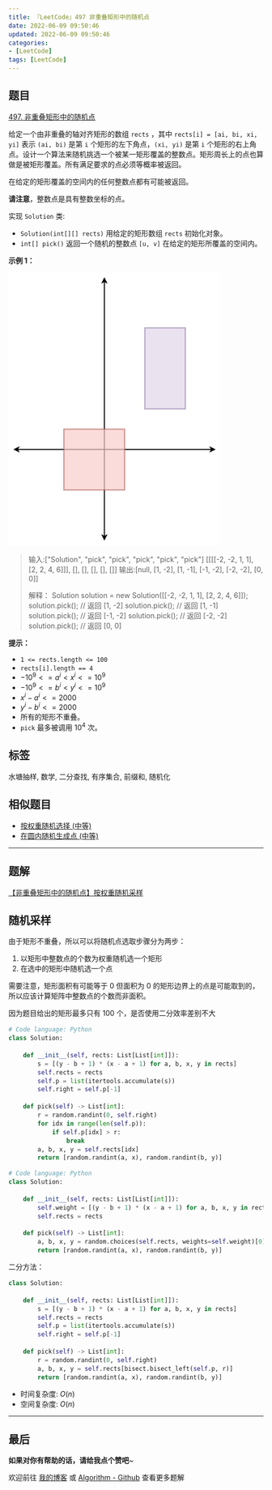 ```yaml
---
title: 『LeetCode』497 非重叠矩形中的随机点
date: 2022-06-09 09:50:46
updated: 2022-06-09 09:50:46
categories:
- [LeetCode]
tags: [LeetCode]
---
```

## 题目

[497. 非重叠矩形中的随机点](https://leetcode.cn/problems/random-point-in-non-overlapping-rectangles/)

<!--more-->

给定一个由非重叠的轴对齐矩形的数组 `rects` ，其中 `rects[i] = [ai, bi, xi, yi]` 表示 `(ai, bi)` 是第 `i` 个矩形的左下角点，`(xi, yi)` 是第 `i` 个矩形的右上角点。设计一个算法来随机挑选一个被某一矩形覆盖的整数点。矩形周长上的点也算做是被矩形覆盖。所有满足要求的点必须等概率被返回。

在给定的矩形覆盖的空间内的任何整数点都有可能被返回。

**请注意**，整数点是具有整数坐标的点。

实现 `Solution` 类:

- `Solution(int[][] rects)` 用给定的矩形数组 `rects` 初始化对象。
- `int[] pick()` 返回一个随机的整数点 `[u, v]` 在给定的矩形所覆盖的空间内。

**示例 1：**

![示例图](497_非重叠矩形中的随机点(中等)/20220609121143.png)  

> 输入:["Solution", "pick", "pick", "pick", "pick", "pick"]
> [[[[-2, -2, 1, 1], [2, 2, 4, 6]]], [], [], [], [], []]
> 输出:[null, [1, -2], [1, -1], [-1, -2], [-2, -2], [0, 0]]
>
> 解释：
> Solution solution = new Solution([[-2, -2, 1, 1], [2, 2, 4, 6]]);
> solution.pick(); // 返回 [1, -2]
> solution.pick(); // 返回 [1, -1]
> solution.pick(); // 返回 [-1, -2]
> solution.pick(); // 返回 [-2, -2]
> solution.pick(); // 返回 [0, 0]

**提示：**

- `1 <= rects.length <= 100`
- `rects[i].length == 4`
- $-10^{9} <= a^{i} < x^{i} <= 10^{9}$
- $-10^{9} <= b^{i} < y^{i} <= 10^{9}$
- $x^{i} - a^{i} <= 2000$
- $y^{i} - b^{i} <= 2000$
- 所有的矩形不重叠。
- `pick` 最多被调用 $10^{4}$ 次。

## 标签

水塘抽样, 数学, 二分查找, 有序集合, 前缀和, 随机化

## 相似题目

- [按权重随机选择 (中等)](https://leetcode.cn/problems/random-pick-with-weight/)
- [在圆内随机生成点 (中等)](https://leetcode.cn/problems/generate-random-point-in-a-circle/)

---

## 题解

[【非重叠矩形中的随机点】按权重随机采样](https://leetcode.cn/problems/random-point-in-non-overlapping-rectangles/solution/-by-meteordream-pogh/)

## 随机采样

由于矩形不重叠，所以可以将随机点选取步骤分为两步：

1. 以矩形中整数点的个数为权重随机选一个矩形
2. 在选中的矩形中随机选一个点

需要注意，矩形面积有可能等于 0 但面积为 0 的矩形边界上的点是可能取到的，所以应该计算矩阵中整数点的个数而非面积。

因为题目给出的矩形最多只有 100 个，是否使用二分效率差别不大

```Python
# Code language: Python
class Solution:

    def __init__(self, rects: List[List[int]]):
        s = [(y - b + 1) * (x - a + 1) for a, b, x, y in rects]
        self.rects = rects
        self.p = list(itertools.accumulate(s))
        self.right = self.p[-1]

    def pick(self) -> List[int]:
        r = random.randint(0, self.right)
        for idx in range(len(self.p)):
            if self.p[idx] > r:
                break
        a, b, x, y = self.rects[idx]
        return [random.randint(a, x), random.randint(b, y)]
```

```Python
# Code language: Python
class Solution:

    def __init__(self, rects: List[List[int]]):
        self.weight = [(y - b + 1) * (x - a + 1) for a, b, x, y in rects]
        self.rects = rects

    def pick(self) -> List[int]:
        a, b, x, y = random.choices(self.rects, weights=self.weight)[0]
        return [random.randint(a, x), random.randint(b, y)]
```

二分方法：

```Python []
class Solution:

    def __init__(self, rects: List[List[int]]):
        s = [(y - b + 1) * (x - a + 1) for a, b, x, y in rects]
        self.rects = rects
        self.p = list(itertools.accumulate(s))
        self.right = self.p[-1]

    def pick(self) -> List[int]:
        r = random.randint(0, self.right)
        a, b, x, y = self.rects[bisect.bisect_left(self.p, r)]
        return [random.randint(a, x), random.randint(b, y)]
```

- 时间复杂度: $O(n)$
- 空间复杂度: $O(n)$

---

## 最后

**如果对你有帮助的话，请给我点个赞吧**~

欢迎前往 [我的博客](https://meteordream.github.io/categories/LeetCode/) 或 [Algorithm - Github](https://github.com/MeteorDream/Algorithm) 查看更多题解
